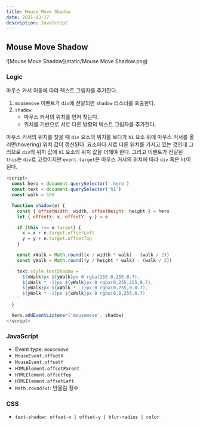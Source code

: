 ```yaml
---
title: Mouse Move Shadow
date: 2021-03-17
description: JavaScript
---
```


## Mouse Move Shadow

![Mouse Move Shadow](static/Mouse Move Shadow.png)

### Logic

마우스 커서 이동에 따라 텍스트 그림자를 추가한다.

1. `mousemove` 이벤트가 `div`에 전달되면 `shadow` 리스너를 호출한다.
2. `shadow`:
   - 마우스 커서의 위치를 먼저 찾는다. 
   - 위치를 기반으로 서로 다른 방향의 텍스트 그림자를 추가한다.

마우스 커서의 위치를 찾을 때 `div` 요소의 위치를 보다가 `h1` 요소 위에 마우스 커서를 올리면(hovering) 위치 값이 갱신된다. 요소마다 서로 다른 위치를 가지고 있는 것인데 그러므로 `div`의 위치 값에 `h1` 요소의 위치 값을 더해야 한다. 그리고 이벤트가 전달된 `this`는 `div`로 고정이지만 `event.target`은 마우스 커서의 위치에 따라 `div` 혹은 `h1`이 된다.

```javascript
<script>
  const hero = document.querySelector('.hero')
  const text = document.querySelector('h1')
  const walk = 500

  function shadow(e) {
    const { offsetWidth: width, offsetHeight: height } = hero
    let { offsetX: x, offsetY: y } = e

    if (this !== e.target) {
      x = x + e.target.offsetLeft
      y = y + e.target.offsetTop
    }

    const xWalk = Math.round((x / width * walk) - (walk / 2))
    const yWalk = Math.round((y / height * walk) - (walk / 2))

    text.style.textShadow = `
      ${xWalk}px ${yWalk}px 0 rgba(255,0,255,0.7),
      ${xWalk * -1}px ${yWalk}px 0 rgba(0,255,255,0.7),
      ${yWalk}px ${xWalk * -1}px 0 rgba(0,255,0,0.7),
      ${yWalk * -1}px ${xWalk}px 0 rgba(0,0,255,0.7)
    `
  }

  hero.addEventListener('mousemove', shadow)
</script>
```

### JavaScript

- Event type: `mousemove`
- `MouseEvent.offsetX`
- `MouseEvent.offsetY`
- `HTMLElement.offsetParent`
- `HTMLElement.offsetTop`
- `HTMLElement.offsetLeft`
- `Math.round(x)`: 반올림 정수

### CSS

- `text-shadow: offset-x | offset-y | blur-radius | color`